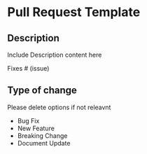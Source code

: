 # Pull Request Template

## Description

Include Description content here

Fixes # (issue)

## Type of change

Please delete options if not releavnt

- Bug Fix
- New Feature
- Breaking Change
- Document Update
